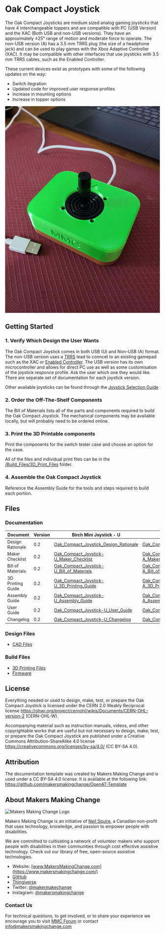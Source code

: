 <!--- 
Open Source Assistive Technology: GitHub Readme Template
 --->

<!---
INSTRUCTIONS
This is a markdown template for creating the README.md file in a GitHub repository. This file is rendered and displayed automatically when someone visits the repository.

This document includes helper text that will not be displayed when rendered. Any text between the less-than sign + exclamation mark + three hyphen-minus (<!---) and matching three hyphen-minus + greater-than sign will not be displayed. This helper text can be deleted once the corresponding section is completed.

 --->
 
 <!--- 
TITLE
Should match the name of the GitHub repository. Choose something descriptive rather than whimsical. 
 --->
 # Oak Compact Joystick

<!--- 
SUMMARY
A brief summary of the project. What it does, who it is for, how much it costs.
 --->
The Oak Compact Joysticks are medium sized analog gaming joysticks that have 4 interchangeable toppers and are compatible with PC (USB Version) and the XAC (Both USB and non-USB versions). They have an approximately ±25° range of motion and moderate force to operate. The non-USB version (A) has a 3.5 mm TRRS plug (the size of a headphone jack) and can be used to play games with the Xbox Adaptive Controller (XAC). It may be compatible with other interfaces that use joysticks with 3.5 mm TRRS cables, such as the Enabled Controller.

These current devices exist as prototypes with some of the following updates on the way:
- Switch itegration
- Updated code for improved user response profiles
- Increase in mounting options
- Increase in topper options

<!--- 
PHOTO

 --->
![Image Description](Photos/USB_Joystick_2.jpg)

<!--- 
## More info at
 - [Makers Making Change Forum Thread](TBD) 
 - [Makers Making Change Project Page](TBD)
 --->


## Getting Started
<!--- 
Include an overall idea of what major steps are required to build the device.
 --->
### 1. Verify Which Design the User Wants
The Oak Compact Joystick comes in both USB (U) and Non-USB (A) format. The non-USB version uses a [TRRS](https://www.sparkfun.com/products/11580) lead to conncet to an existing gamepad such as the XAC or [Enabled Controller](https://makersmakingchange.com/project/enabled-controller/). The USB version has its own microcontroller and allows for direct PC use as well as some customisation of the joystick responce profile. Ask the user which one they would like. There are separate set of documentation for each joystick version.

Other available joysticks can be found through the [Joystick Selection Guide](https://makersmakingchange.com/resource/analog-joystick-selection-guide/)

### 2. Order the Off-The-Shelf Components
The Bill of Materials lists all of the parts and components required to build the Oak Compact Joystick. The mechanical components may be available locally, but will probably need to be ordered online. 

### 3. Print the 3D Printable components
Print the components for the switch tester case and choose an option for the case.

All of the files and individual print files can be in the [/Build_Files/3D_Print_Files](/Build_Files/3D_Print_Files/) folder.

### 4. Assemble the Oak Compact Joystick
Reference the Assembly Guide for the tools and steps required to build each portion. 

## Files
<!---
FILES
This section includes all the information and files required to build and modify the device, including documentation, design files, and build files. 
--->

### Documentation
<!---
DOCUMENTATION

--->
| Document             | Version | Birch Mini Joystick - U 														| Birch Mini Joystick - A |
|----------------------|---------|--------------------------------------------------------------------------------------------------------------------------------------|-------------------------|
| Design Rationale     | 0.2     | [Oak_Compact_Joystick_Design_Rationale](/Documentation/Oak_Compact_Joystick_Design_Rationale_v0.2.pdf)       	| [Oak_Compact_Joystick_Design_Rationale](/Documentation/Oak_Compact_Joystick_Design_Rationale_v0.2.pdf)      |
| Maker Checklist      | 0.2     | [Oak_Compact_Joystick-U_Maker_Checklist](/Documentation/Oak_Compact_Joystick-U/Oak_Compact_Joystick-U_Maker_Checklist_v0.2.pdf)     	| [Oak_Compact_Joystick-A_Maker_Checklist](/Documentation/Oak_Compact_Joystick-A/Oak_Compact_Joystick-A_Maker_Checklist_v0.2.pdf)     |
| Bill of Materials    | 0.2     | [Oak_Compact_Joystick-U_Bill_of_Materials](/Documentation/Oak_Compact_Joystick-U/Oak_Compact_Joystick-U_BOM_v0.2.csv)     		| [Oak_Compact_Joystick-A_Bill_of_Materials](/Documentation/Oak_Compact_Joystick-A/Oak_Compact_Joystick-A_BOM_v0.2.csv)     |
| 3D Printing Guide    | 0.2     | [Oak_Compact_Joystick-U_3D_Printing_Guide](/Documentation/Oak_Compact_Joystick-U/Oak_Compact_Joystick-U_3D_Printing_Guide_v0.2.pdf)     | [Oak_Compact_Joystick-A_3D_Printing_Guide](/Documentation/Oak_Compact_Joystick-A/Oak_Compact_Joystick-A_3D_Printing_Guide_v0.2.pdf)     |
| Assembly Guide       | 0.2     | [Oak_Compact_Joystick-U_Assembly_Guide](/Documentation/Oak_Compact_Joystick-U/Oak_Compact_Joystick-U_Assembly_Guide_v0.2.pdf)     	| [Oak_Compact_Joystick-A_Assembly_Guide](/Documentation/Oak_Compact_Joystick-A/Oak_Compact_Joystick-A_Assembly_Guide_v0.2.pdf)     | 
| User Guide           | 0.2     | [Oak_Compact_Joystick-U_User_Guide](/Documentation/Oak_Compact_Joystick-U/Oak_Compact_Joystick-U_User_Guide_v0.2.pdf)    		| [Oak_Compact_Joystick-A_User_Guide](/Documentation/Oak_Compact_Joystick-A/Oak_Compact_Joystick-A_User_Guide_v0.2.pdf)    |
| Changelog            | 0.2     | [Oak_Compact_Joystick-U_Changelog](/Documentation/Oak_Compact_Joystick-U/Oak_Compact_Joystick_Changelog_v0.2.pdf)     			| [Oak_Compact_Joystick-A_Changelog](/Documentation/Oak_Compact_Joystick-A/Oak_Compact_Joystick_Changelog_v0.2.pdf)     |

### Design Files
<!---
DESIGN FILES
If possible, include a copy of original design files to facilitate easy editing and customization.
--->
 - [CAD Files](/Design_Files)

### Build Files
<!---
BUILD FILES
This section i
--->
 - [3D Printing Files](/Build_Files/3D_Print_files)
 - [Firmware](/Build_Files/OpenAT_Joystick_Software_Oak)

## License
<!---
LICENSE
Choose an appropriate license. We recommend an open-source hardware compatible license.
--->
Everything needed or used to design, make, test, or prepare the Oak Compact Joystick is licensed under the CERN 2.0 Weakly Reciprocal license <https://ohwr.org/project/cernohl/wikis/Documents/CERN-OHL-version-2> (CERN-OHL-W).

Accompanying material such as instruction manuals, videos, and other copyrightable works that are useful but not necessary to design, make, test, or prepare the Oak Compact Joystick are published under a Creative Commons Attribution-ShareAlike 4.0 license <https://creativecommons.org/licenses/by-sa/4.0/> (CC BY-SA 4.0).

## Attribution
<!---
ATTRIBUTION
Include any information related to the development of the design. This may include who identified the initial challenge, who contributed to the design
--->

The documentation template was created by Makers Making Change and is used under a CC BY-SA 4.0 license. It is available at the following link: https://github.com/makersmakingchange/OpenAT-Template




## About Makers Making Change
<img src="https://www.makersmakingchange.com/wp-content/uploads/logo/mmc_logo.svg" width="500" alt="Makers Making Change Logo">

Makers Making Change is an initiative of [Neil Squire](https://www.neilsquire.ca/), a Canadian non-profit that uses technology, knowledge, and passion to empower people with disabilities.

We are committed to cultivating a network of volunteer makers who support people with disabilities in their communities through cost effective assistive technology. Check out our library of free, open-source assistive technologies.

 - Website: [www.MakersMakingChange.com](https://www.makersmakingchange.com/)
 - [GitHub](https://github.com/makersmakingchange)
 - [Thingiverse](https://www.thingiverse.com/makersmakingchange/about)
 - Twitter: [@makermakechange](https://twitter.com/makermakechange)
 - Instagram: [@makersmakingchange](https://www.instagram.com/makersmakingchange)

### Contact Us
For technical questions, to get involved, or to share your experience we encourage you to visit [MMC Forum](https://forum.makersmakingchange.com) or contact info@makersmakingchange.com
